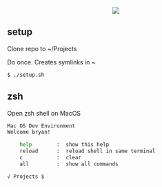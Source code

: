 
<p align="center">
    <img src="https://dotfiles.github.io/images/dotfiles-logo.png"/>
</p>

## setup

Clone repo to ~/Projects

Do once.  Creates symlinks in ~

```bash
$ ./setup.sh
```

## zsh

Open zsh shell on MacOS

```bash
Mac OS Dev Environment
Welcome bryan!

    help        :  show this help
    reload      :  reload shell in same terminal
    c           :  clear
    all         :  show all commands

√ Projects $
```
